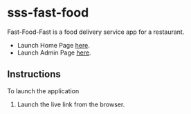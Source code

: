 # sss-fast-food

Fast-Food-Fast is a food delivery service app for a restaurant.
 * Launch Home Page [here]().
 * Launch Admin Page [here]().


## Instructions

  To launch the application
  1. Launch the live link from the browser.
  